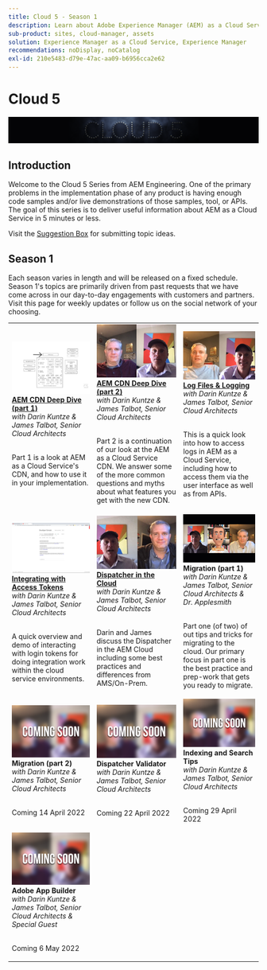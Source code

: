 ```yaml
---
title: Cloud 5 - Season 1
description: Learn about Adobe Experience Manager (AEM) as a Cloud Service from Adobe's own expert engineers who build it, and the expert services who deliver it.
sub-product: sites, cloud-manager, assets
solution: Experience Manager as a Cloud Service, Experience Manager
recommendations: noDisplay, noCatalog
exl-id: 210e5483-d79e-47ac-aa09-b6956cca2e62
---
```

# Cloud 5

![AEM Experts Series](./imgs/masthead.png)

## Introduction

Welcome to the Cloud 5 Series from AEM Engineering. One of the primary problems in the implementation phase of any product is having enough code samples and/or live demonstrations of those samples, tool, or APIs. The goal of this series is to deliver useful information about AEM as a Cloud Service in 5 minutes or less.

Visit the [Suggestion Box](https://forms.office.com/r/74P5Xz4UH0) for submitting topic ideas.

## Season 1

Each season varies in length and will be released on a fixed schedule. Season 1's topics are primarily driven from past requests that we have come across in our day-to-day engagements with customers and partners. Visit this page for weekly updates or follow us on the social network of your choosing.

<table>
  <tr>
   <td>
      <a href="./cloud5-aem-cdn-part1.md">
      <img alt="AEM CDN Part 1" src="./imgs/001-thumb.png"/>
      </a>
      <div>
         <a href="./cloud5-aem-cdn-part1.md"><strong>AEM CDN Deep Dive (part 1)</strong></a>         
         <br/><em>with Darin Kuntze & James Talbot, Senior Cloud Architects</em>
      </div>
      <p>
        <br/>
         Part 1 is a look at AEM as a Cloud Service's CDN, and how to use it in your implementation.
      </p>
     </td>   
     <td>
      <a href="./cloud5-aem-cdn-part2.md">
         <img alt="AEM CDN Part 2" src="./imgs/002-thumb.png"/>
      </a>
      <div>
         <a href="./cloud5-aem-cdn-part2.md"><strong>AEM CDN Deep Dive (part 2)</strong></a>
         <br/><em>with Darin Kuntze & James Talbot, Senior Cloud Architects</em>
      </div>
      <p>
        <br/>
         Part 2 is a continuation of our look at the AEM as a Cloud Service CDN. We answer some of the more common questions and myths about what features you get with the new CDN.
      </p>
   </td>
     <td>
        <a href="./cloud5-aem-log-files.md">
            <img alt="Log Files & Logging" src="./imgs/003-thumb.png"/>
        </a>
      <div>
         <a href="./cloud5-aem-log-files.md"><strong>Log Files & Logging</strong></a>
         <br/><em>with Darin Kuntze & James Talbot, Senior Cloud Architects</em>
      </div>
      <p>
        <br/>
         This is a quick look into how to access logs in AEM as a Cloud Service, including how to access them via the user interface as well as from APIs.
      </p>
   </td> 
  </tr>
  <tr>
   <td>
        <a href="./cloud5-getting-login-token-integrations.md">
            <img alt="Access Tokens" src="./imgs/004-thumb.png"/>
        </a>
      <div>
        <a href="./cloud5-getting-login-token-integrations.md"><strong>Integrating with Access Tokens</strong></a>        
         <br/><em>with Darin Kuntze & James Talbot, Senior Cloud Architects</em>
      </div>
      <p>
        <br/>
         A quick overview and demo of interacting with login tokens for doing integration work within the cloud service environments.
      </p>
     </td>   
     <td>
      <a href="./cloud5-aem-dispatcher-cloud.md">
      <img alt="Dispatcher in the Cloud" src="./imgs/005-thumb.png"/>
       </a>  
      <div>
        <a href="./cloud5-aem-dispatcher-cloud.md"><strong>Dispatcher in the Cloud</strong></a>
         <br/><em>with Darin Kuntze & James Talbot, Senior Cloud Architects</em>
      </div>
      <p>
        <br/>
        Darin and James discuss the Dispatcher in the AEM Cloud including some best practices and differences from AMS/On-Prem. 
      </p>
   </td>
     <td>
      <img alt="Migration (part 1)" src="./imgs/006-thumb.png"/>
      <div>
         <strong>Migration (part 1)</strong>
         <br/><em>with Darin Kuntze & James Talbot, Senior Cloud Architects & Dr. Applesmith</em>
      </div>
      <p>
        <br/>
         Part one (of two) of out tips and tricks for migrating to the cloud. Our primary focus in part one is the best practice and prep-work that gets you ready to migrate.
      </p>
   </td> 
  </tr>
<tr>
   <td>
      <img alt="Migration (part 2)" src="./imgs/coming-soon.png"/>
      <div>
        <strong>Migration (part 2)</strong>        
         <br/><em>with Darin Kuntze & James Talbot, Senior Cloud Architects</em>
      </div>
      <p>
        <br/>
         Coming 14 April 2022
      </p>
     </td>   
     <td>
      <img alt="Dispatcher Validator" src="./imgs/coming-soon.png"/>
      <div>
         <strong>Dispatcher Validator</strong>
         <br/><em>with Darin Kuntze & James Talbot, Senior Cloud Architects</em>
      </div>
      <p>
        <br/>
         Coming 22 April 2022
      </p>
   </td>
     <td>
      <img alt="Indexing and Search Tips" src="./imgs/coming-soon.png"/>
      <div>
         <strong>Indexing and Search Tips</strong>
         <br/><em>with Darin Kuntze & James Talbot, Senior Cloud Architects</em>
      </div>
      <p>
        <br/>
         Coming 29 April 2022
      </p>
   </td> 
  </tr>
    <tr>
        <td>
            <img alt="Adobe App Builder" src="./imgs/coming-soon.png"/>
            <div>
                <strong>Adobe App Builder</strong><br/>        
                <em>with Darin Kuntze & James Talbot, Senior Cloud Architects & Special Guest</em>
            </div>
            <p><br/>
                Coming 6 May 2022
            </p>
        </td>
        <td></td>
        <td></td>
    </tr>
</table>